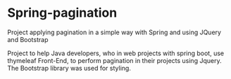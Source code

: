 # Spring-pagination
Project applying pagination in a simple way with Spring and using JQuery and Bootstrap

Project to help Java developers, who in web projects with spring boot, use thymeleaf Front-End, to perform pagination in their projects using Jquery.
The Bootstrap library was used for styling.

